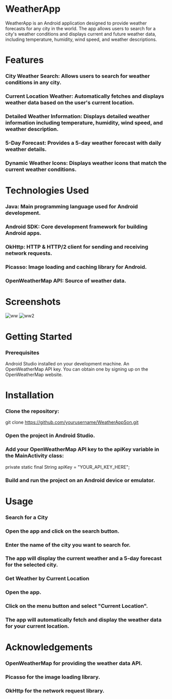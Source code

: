 # WeatherApp
WeatherApp is an Android application designed to provide weather forecasts for any city in the world. The app allows users to search for a city's weather conditions and displays current and future weather data, including temperature, humidity, wind speed, and weather descriptions.

# Features
### City Weather Search: Allows users to search for weather conditions in any city.
### Current Location Weather: Automatically fetches and displays weather data based on the user's current location.
### Detailed Weather Information: Displays detailed weather information including temperature, humidity, wind speed, and weather description.
### 5-Day Forecast: Provides a 5-day weather forecast with daily weather details.
### Dynamic Weather Icons: Displays weather icons that match the current weather conditions.
# Technologies Used
### Java: Main programming language used for Android development.
### Android SDK: Core development framework for building Android apps.
### OkHttp: HTTP & HTTP/2 client for sending and receiving network requests.
### Picasso: Image loading and caching library for Android.
### OpenWeatherMap API: Source of weather data.
# Screenshots
![ww](https://github.com/zeynepdukk/WeatherApp/assets/73105069/86cf5294-3791-4418-bdca-f29d92a8509a)
![ww2](https://github.com/zeynepdukk/WeatherApp/assets/73105069/0f57fb52-1cd6-43a8-a72a-d3f3ca4a774a)
# Getting Started
### Prerequisites
Android Studio installed on your development machine.
An OpenWeatherMap API key. You can obtain one by signing up on the OpenWeatherMap website.
# Installation
### Clone the repository:
git clone https://github.com/yourusername/WeatherAppSon.git
### Open the project in Android Studio.
### Add your OpenWeatherMap API key to the apiKey variable in the MainActivity class:
private static final String apiKey = "YOUR_API_KEY_HERE";
### Build and run the project on an Android device or emulator.
# Usage
### Search for a City
### Open the app and click on the search button.
### Enter the name of the city you want to search for.
### The app will display the current weather and a 5-day forecast for the selected city.
### Get Weather by Current Location
### Open the app.
### Click on the menu button and select "Current Location".
### The app will automatically fetch and display the weather data for your current location.
# Acknowledgements
### OpenWeatherMap for providing the weather data API.
### Picasso for the image loading library.
### OkHttp for the network request library.
